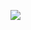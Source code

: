 ![](https://media.githubusercontent.com/media/dyzz/dyzz.github.io/master/images/DungeonTileWall_1.png)